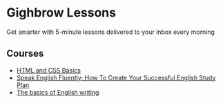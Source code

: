 # Gighbrow Lessons

Get smarter with 5-minute lessons delivered to your inbox every morning

## Courses

- [HTML and CSS Basics](html-and-css-basics/README.md)
- [Speak English Fluently: How To Create Your Successful English Study Plan](speak-english-fluently/README.md)
- [The basics of English writing](the-basics-of-english-writing/README.md)

